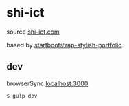 # shi-ict

source [shi-ict.com](http://shi-ict.com)

based by [startbootstrap-stylish-portfolio](https://github.com/BlackrockDigital/startbootstrap-stylish-portfolio)

## dev

browserSync [localhost:3000](localhost:3000)

```bash
$ gulp dev
```
